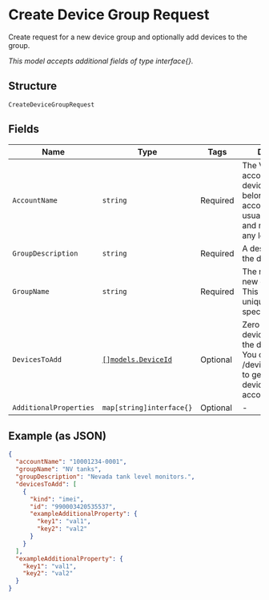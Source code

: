 
# Create Device Group Request

Create request for a new device group and optionally add devices to the group.

*This model accepts additional fields of type interface{}.*

## Structure

`CreateDeviceGroupRequest`

## Fields

| Name | Type | Tags | Description |
|  --- | --- | --- | --- |
| `AccountName` | `string` | Required | The Verizon billing account that the device group will belong to. An account name is usually numeric, and must include any leading zeros. |
| `GroupDescription` | `string` | Required | A description for the device group. |
| `GroupName` | `string` | Required | The name for the new device group. This name must be unique within the specified account. |
| `DevicesToAdd` | [`[]models.DeviceId`](../../doc/models/device-id.md) | Optional | Zero or more devices to add to the device group. You can use POST /devices/actions/list to get a list of all devices in the account. |
| `AdditionalProperties` | `map[string]interface{}` | Optional | - |

## Example (as JSON)

```json
{
  "accountName": "10001234-0001",
  "groupName": "NV tanks",
  "groupDescription": "Nevada tank level monitors.",
  "devicesToAdd": [
    {
      "kind": "imei",
      "id": "990003420535537",
      "exampleAdditionalProperty": {
        "key1": "val1",
        "key2": "val2"
      }
    }
  ],
  "exampleAdditionalProperty": {
    "key1": "val1",
    "key2": "val2"
  }
}
```

